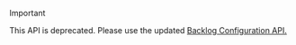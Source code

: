 > [!IMPORTANT]  
> This API is deprecated. Please use the updated <a href="/azure/devops/integrate/previous-apis/work/backlog-configuration" data-raw-source="[Backlog Configuration API](/azure/devops/integrate/previous-apis/work/backlog-configuration)">Backlog Configuration API.
